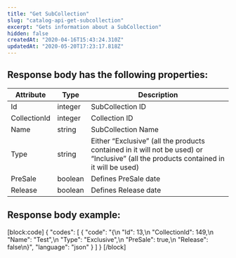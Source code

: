 ```yaml
---
title: "Get SubCollection"
slug: "catalog-api-get-subcollection"
excerpt: "Gets information about a SubCollection"
hidden: false
createdAt: "2020-04-16T15:43:24.310Z"
updatedAt: "2020-05-20T17:23:17.818Z"
---
```

## Response body has the following properties:

| Attribute    | Type    | Description                                                                                                                           |
| ------------ | ------- | ------------------------------------------------------------------------------------------------------------------------------------- |
| Id | integer | SubCollection ID                                                                                                                      |
| CollectionId | integer | Collection ID                                                                                                                      |
| Name         | string  | SubCollection Name                                                                                                                    |
| Type         | string  | Either “Exclusive” (all the products contained in it will not be used) or “Inclusive” (all the products contained in it will be used) |
| PreSale      | boolean | Defines PreSale date                                                                                                                  |
| Release      | boolean | Defines Release date                                                                                                                  |

## Response body example:
[block:code]
{
  "codes": [
    {
      "code": "{\n    \"Id\": 13,\n    \"CollectionId\": 149,\n    \"Name\": \"Test\",\n    \"Type\": \"Exclusive\",\n    \"PreSale\": true,\n    \"Release\": false\n}",
      "language": "json"
    }
  ]
}
[/block]